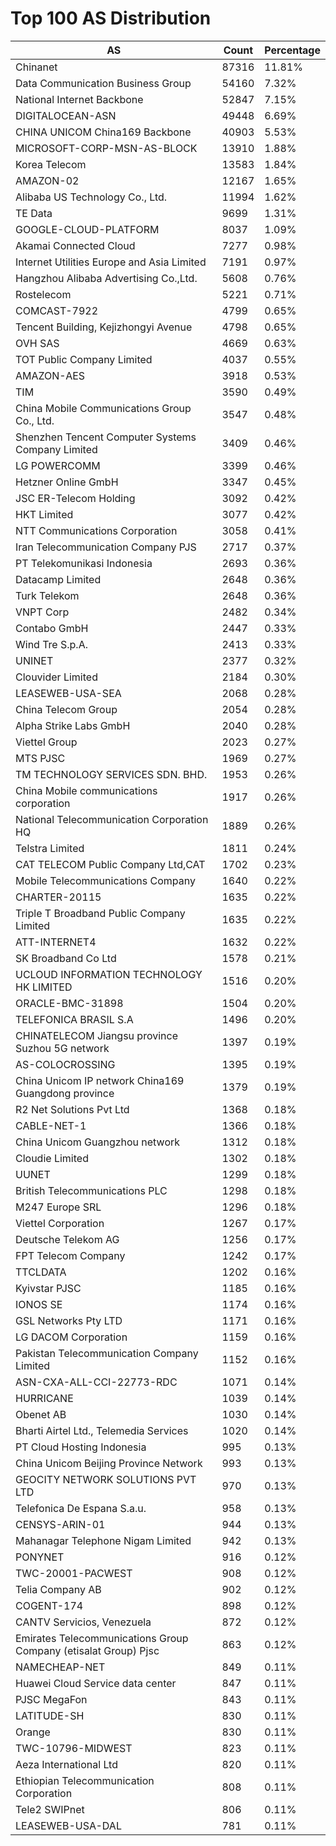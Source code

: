 # Top 100 AS Distribution
| AS | Count | Percentage |
|----|----|----|
| Chinanet | 87316 | 11.81% |
| Data Communication Business Group | 54160 | 7.32% |
| National Internet Backbone | 52847 | 7.15% |
| DIGITALOCEAN-ASN | 49448 | 6.69% |
| CHINA UNICOM China169 Backbone | 40903 | 5.53% |
| MICROSOFT-CORP-MSN-AS-BLOCK | 13910 | 1.88% |
| Korea Telecom | 13583 | 1.84% |
| AMAZON-02 | 12167 | 1.65% |
| Alibaba US Technology Co., Ltd. | 11994 | 1.62% |
| TE Data | 9699 | 1.31% |
| GOOGLE-CLOUD-PLATFORM | 8037 | 1.09% |
| Akamai Connected Cloud | 7277 | 0.98% |
| Internet Utilities Europe and Asia Limited | 7191 | 0.97% |
| Hangzhou Alibaba Advertising Co.,Ltd. | 5608 | 0.76% |
| Rostelecom | 5221 | 0.71% |
| COMCAST-7922 | 4799 | 0.65% |
| Tencent Building, Kejizhongyi Avenue | 4798 | 0.65% |
| OVH SAS | 4669 | 0.63% |
| TOT Public Company Limited | 4037 | 0.55% |
| AMAZON-AES | 3918 | 0.53% |
| TIM | 3590 | 0.49% |
| China Mobile Communications Group Co., Ltd. | 3547 | 0.48% |
| Shenzhen Tencent Computer Systems Company Limited | 3409 | 0.46% |
| LG POWERCOMM | 3399 | 0.46% |
| Hetzner Online GmbH | 3347 | 0.45% |
| JSC ER-Telecom Holding | 3092 | 0.42% |
| HKT Limited | 3077 | 0.42% |
| NTT Communications Corporation | 3058 | 0.41% |
| Iran Telecommunication Company PJS | 2717 | 0.37% |
| PT Telekomunikasi Indonesia | 2693 | 0.36% |
| Datacamp Limited | 2648 | 0.36% |
| Turk Telekom | 2648 | 0.36% |
| VNPT Corp | 2482 | 0.34% |
| Contabo GmbH | 2447 | 0.33% |
| Wind Tre S.p.A. | 2413 | 0.33% |
| UNINET | 2377 | 0.32% |
| Clouvider Limited | 2184 | 0.30% |
| LEASEWEB-USA-SEA | 2068 | 0.28% |
| China Telecom Group | 2054 | 0.28% |
| Alpha Strike Labs GmbH | 2040 | 0.28% |
| Viettel Group | 2023 | 0.27% |
| MTS PJSC | 1969 | 0.27% |
| TM TECHNOLOGY SERVICES SDN. BHD. | 1953 | 0.26% |
| China Mobile communications corporation | 1917 | 0.26% |
| National Telecommunication Corporation HQ | 1889 | 0.26% |
| Telstra Limited | 1811 | 0.24% |
| CAT TELECOM Public Company Ltd,CAT | 1702 | 0.23% |
| Mobile Telecommunications Company | 1640 | 0.22% |
| CHARTER-20115 | 1635 | 0.22% |
| Triple T Broadband Public Company Limited | 1635 | 0.22% |
| ATT-INTERNET4 | 1632 | 0.22% |
| SK Broadband Co Ltd | 1578 | 0.21% |
| UCLOUD INFORMATION TECHNOLOGY HK LIMITED | 1516 | 0.20% |
| ORACLE-BMC-31898 | 1504 | 0.20% |
| TELEFONICA BRASIL S.A | 1496 | 0.20% |
| CHINATELECOM Jiangsu province Suzhou 5G network | 1397 | 0.19% |
| AS-COLOCROSSING | 1395 | 0.19% |
| China Unicom IP network China169 Guangdong province | 1379 | 0.19% |
| R2 Net Solutions Pvt Ltd | 1368 | 0.18% |
| CABLE-NET-1 | 1366 | 0.18% |
| China Unicom Guangzhou network | 1312 | 0.18% |
| Cloudie Limited | 1302 | 0.18% |
| UUNET | 1299 | 0.18% |
| British Telecommunications PLC | 1298 | 0.18% |
| M247 Europe SRL | 1296 | 0.18% |
| Viettel Corporation | 1267 | 0.17% |
| Deutsche Telekom AG | 1256 | 0.17% |
| FPT Telecom Company | 1242 | 0.17% |
| TTCLDATA | 1202 | 0.16% |
| Kyivstar PJSC | 1185 | 0.16% |
| IONOS SE | 1174 | 0.16% |
| GSL Networks Pty LTD | 1171 | 0.16% |
| LG DACOM Corporation | 1159 | 0.16% |
| Pakistan Telecommunication Company Limited | 1152 | 0.16% |
| ASN-CXA-ALL-CCI-22773-RDC | 1071 | 0.14% |
| HURRICANE | 1039 | 0.14% |
| Obenet AB | 1030 | 0.14% |
| Bharti Airtel Ltd., Telemedia Services | 1020 | 0.14% |
| PT Cloud Hosting Indonesia | 995 | 0.13% |
| China Unicom Beijing Province Network | 993 | 0.13% |
| GEOCITY NETWORK SOLUTIONS PVT LTD | 970 | 0.13% |
| Telefonica De Espana S.a.u. | 958 | 0.13% |
| CENSYS-ARIN-01 | 944 | 0.13% |
| Mahanagar Telephone Nigam Limited | 942 | 0.13% |
| PONYNET | 916 | 0.12% |
| TWC-20001-PACWEST | 908 | 0.12% |
| Telia Company AB | 902 | 0.12% |
| COGENT-174 | 898 | 0.12% |
| CANTV Servicios, Venezuela | 872 | 0.12% |
| Emirates Telecommunications Group Company (etisalat Group) Pjsc | 863 | 0.12% |
| NAMECHEAP-NET | 849 | 0.11% |
| Huawei Cloud Service data center | 847 | 0.11% |
| PJSC MegaFon | 843 | 0.11% |
| LATITUDE-SH | 830 | 0.11% |
| Orange | 830 | 0.11% |
| TWC-10796-MIDWEST | 823 | 0.11% |
| Aeza International Ltd | 820 | 0.11% |
| Ethiopian Telecommunication Corporation | 808 | 0.11% |
| Tele2 SWIPnet | 806 | 0.11% |
| LEASEWEB-USA-DAL | 781 | 0.11% |
